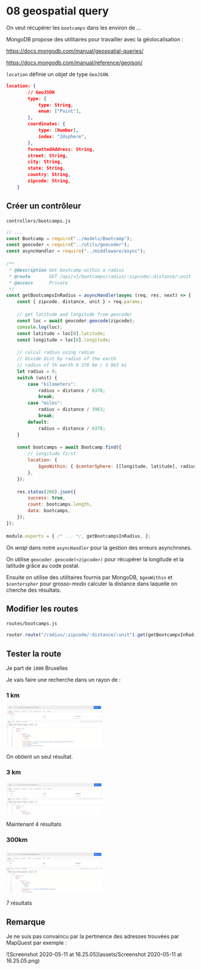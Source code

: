 # 08 geospatial query

On veut récupérer les `bootcamps` dans les environ de ...

MongoDB propose des utilitaires pour travailler avec la géolocalisation :

https://docs.mongodb.com/manual/geospatial-queries/

https://docs.mongodb.com/manual/reference/geojson/

`location` définie un objet de type `GeoJSON`.

```json
location: {
        // GeoJSON
        type: {
            type: String,
            enum: ["Point"],
        },
        coordinates: {
            type: [Number],
            index: "2dsphere",
        },
        formattedAddress: String,
        street: String,
        city: String,
        state: String,
        country: String,
        zipcode: String,
    }
```

## Créer un contrôleur

`controllers/bootcamps.js`

```js
// ...
const Bootcamp = require("../models/Bootcamp");
const geocoder = require("../utils/geocoder");
const asyncHandler = require("../middleware/async");

/**
 * @description Get bootcamp within a radius
 * @route       GET /api/v1/bootcamps/radius/:zipcode/:distance/:unit
 * @access      Private
 */
const getBootcampsInRadius = asyncHandler(async (req, res, next) => {
    const { zipcode, distance, unit } = req.params;

    // get latitude and longitude from geocoder
    const loc = await geocoder.geocode(zipcode);
    console.log(loc);
    const latitude = loc[0].latitude;
    const longitude = loc[0].longitude;

    // calcul radius using radian
    // divide dist by radius of the earth
    // radius of th earth 6 378 km / 3 963 mi
    let radius = 0;
    switch (unit) {
        case "kilometers":
            radius = distance / 6378;
            break;
        case "miles":
            radius = distance / 3963;
            break;
        default:
            radius = distance / 6378;
    }

    const bootcamps = await Bootcamp.find({
        // longitude first
        location: {
            $geoWithin: { $centerSphere: [[longitude, latitude], radius] },
        },
    });

    res.status(200).json({
        success: true,
        count: bootcamps.length,
        data: bootcamps,
    });
});

module.exports = { /* ... */, getBootcampsInRadius, };
```

On _wrap_ dans notre `asyncHandler` pour la gestion des erreurs asynchrones.

On utilise `geocoder.geocode(<zipcode>)` pour récupérer la longitude et la latitude grâce au code postal.

Ensuite on utilise des utilitaires fournis par MongoDB, `$geoWithin` et `$centerspher` pour grosso-modo calculer la distance dans laquelle on cherche des résultats.

## Modifier les routes

`routes/bootcamps.js`

```js
router.route("/radius/:zipcode/:distance/:unit").get(getBootcampsInRadius);
```

## Tester la route

Je part de `1000` Bruxelles

Je vais faire une recherche dans un rayon de :

### 1 km

<img src="assets/Screenshot2020-05-11at16.16.03.png" alt="Screenshot 2020-05-11 at 16.16.03" style="zoom:25%;" />

On obtient un seul résultat.

### 3 km

<img src="assets/Screenshot2020-05-11at16.16.35.png" alt="Screenshot 2020-05-11 at 16.16.35" style="zoom:25%;" />

Maintenant 4 résultats

### 300km

### <img src="assets/Screenshot2020-05-11at16.16.47.png" alt="Screenshot 2020-05-11 at 16.16.47" style="zoom:25%;" />

7 résultats

## Remarque

Je ne suis pas convaincu par la pertinence des adresses trouvées par MapQuest par exemple :

![Screenshot 2020-05-11 at 16.25.05](assets/Screenshot 2020-05-11 at 16.25.05.png)
